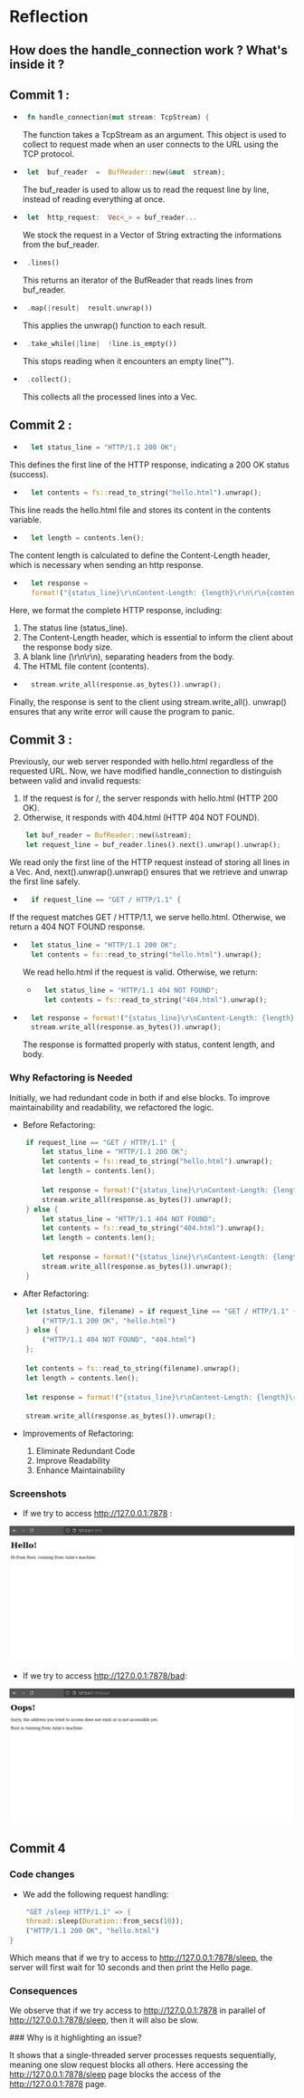 
# Reflection 

## How does the handle_connection work ? What's inside it ?
  
  ## Commit 1 :
 - ```rust
    fn handle_connection(mut stream: TcpStream) {
	```
	The function takes a TcpStream as an argument. This object is used to collect to request made when an user connects to the URL using the TCP protocol.

 - ```rust
    let  buf_reader  =  BufReader::new(&mut  stream);
	```
	The buf_reader is used to allow us to read the request line by line, instead of reading everything at once. 

 - ```rust
    let  http_request:  Vec<_> = buf_reader...
	```
	We stock the request in a Vector of String extracting the informations from the buf_reader.

 - ```rust
    .lines()
	```
	This returns an iterator of the BufReader that reads lines from buf_reader.

 - ```rust
    .map(|result|  result.unwrap())
	```
	This applies the unwrap() function to each result.

 - ```rust
    .take_while(|line|  !line.is_empty())
	```
	This stops reading when it encounters an empty line(""). 

 - ```rust
	.collect();
	```
	This collects all the processed lines into a Vec<String>.
	
## Commit 2 :

- ```rust
	let status_line = "HTTP/1.1 200 OK";
	```
This defines the first line of the HTTP response, indicating a 200 OK status (success).

- ```rust
	let contents = fs::read_to_string("hello.html").unwrap();
	```
This line reads the hello.html file and stores its content in the contents variable.

- ```rust
	let length = contents.len();
	```
The content length is calculated to define the Content-Length header, which is necessary when sending an http response.

- ```rust
	let response =
    format!("{status_line}\r\nContent-Length: {length}\r\n\r\n{contents}");
	```
Here, we format the complete HTTP response, including:
1. The status line (status_line).
2. The Content-Length header, which is essential to inform the client about the response body size.
3. A blank line (\r\n\r\n), separating headers from the body.
4. The HTML file content (contents).

- ```rust
	stream.write_all(response.as_bytes()).unwrap();
	```
Finally, the response is sent to the client using stream.write_all().
unwrap() ensures that any write error will cause the program to panic.



## Commit 3 :

Previously, our web server responded with hello.html regardless of the requested URL. Now, we have modified handle_connection to distinguish between valid and invalid requests:
1. If the request is for /, the server responds with hello.html (HTTP 200 OK).
2. Otherwise, it responds with 404.html (HTTP 404 NOT FOUND).

```rust
	let buf_reader = BufReader::new(&stream);
	let request_line = buf_reader.lines().next().unwrap().unwrap();
```
We read only the first line of the HTTP request instead of storing all lines in a Vec<String>. And, next().unwrap().unwrap() ensures that we retrieve and unwrap the first line safely.

- ```rust
	if request_line == "GET / HTTP/1.1" {
  ```
If the request matches GET / HTTP/1.1, we serve hello.html. Otherwise, we return a 404 NOT FOUND response.

- ```rust
	let status_line = "HTTP/1.1 200 OK";
	let contents = fs::read_to_string("hello.html").unwrap();
	```
	We read hello.html if the request is valid. Otherwise, we return:

	- ```rust
		let status_line = "HTTP/1.1 404 NOT FOUND";
		let contents = fs::read_to_string("404.html").unwrap();
		```
- ```rust
	let response = format!("{status_line}\r\nContent-Length: {length}\r\n\r\n{contents}");
	stream.write_all(response.as_bytes()).unwrap();
	```
	The response is formatted properly with status, content length, and body.


### Why Refactoring is Needed

Initially, we had redundant code in both if and else blocks. To improve maintainability and readability, we refactored the logic.

- Before Refactoring: 

```rust
	if request_line == "GET / HTTP/1.1" {
		let status_line = "HTTP/1.1 200 OK";
		let contents = fs::read_to_string("hello.html").unwrap();
		let length = contents.len();
		
		let response = format!("{status_line}\r\nContent-Length: {length}\r\n\r\n{contents}");
		stream.write_all(response.as_bytes()).unwrap();
	} else {
		let status_line = "HTTP/1.1 404 NOT FOUND";
		let contents = fs::read_to_string("404.html").unwrap();
		let length = contents.len();
		
		let response = format!("{status_line}\r\nContent-Length: {length}\r\n\r\n{contents}");
		stream.write_all(response.as_bytes()).unwrap();
	}
```

- After Refactoring: 

```rust
	let (status_line, filename) = if request_line == "GET / HTTP/1.1" {
    	("HTTP/1.1 200 OK", "hello.html")
	} else {
    	("HTTP/1.1 404 NOT FOUND", "404.html")
	};

	let contents = fs::read_to_string(filename).unwrap();
	let length = contents.len();

	let response = format!("{status_line}\r\nContent-Length: {length}\r\n\r\n{contents}");

	stream.write_all(response.as_bytes()).unwrap();
```

- Improvements of Refactoring:

	1. Eliminate Redundant Code
	2. Improve Readability
	3. Enhance Maintainability


### Screenshots

- If we try to access http://127.0.0.1:7878 :

![Hello page](screenshots/[3]hello.png)

- If we try to access http://127.0.0.1:7878/bad:

![404 Error Page](screenshots/[3]404-error.png)


## Commit 4 

### Code changes

- We add the following request handling: 

```rust
	"GET /sleep HTTP/1.1" => {
    thread::sleep(Duration::from_secs(10));
    ("HTTP/1.1 200 OK", "hello.html")
}
```
Which means that if we try to access to http://127.0.0.1:7878/sleep, the server will first wait for 10 seconds and then print the Hello page.

### Consequences

We observe that if we try access to http://127.0.0.1:7878 in parallel of http://127.0.0.1:7878/sleep, then it will also be slow.

### Why is it highlighting an issue?

It shows that a single-threaded server processes requests sequentially, meaning one slow request blocks all others. Here accessing the http://127.0.0.1:7878/sleep page blocks the access of the http://127.0.0.1:7878 page.


	

